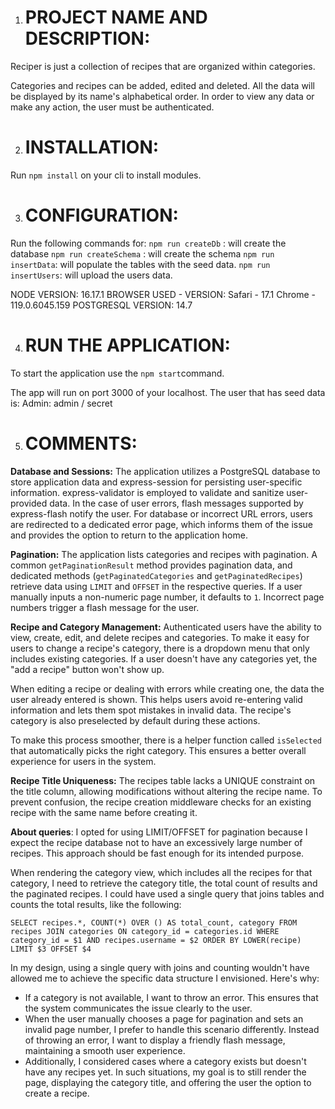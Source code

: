 1. # PROJECT NAME AND DESCRIPTION:
  Reciper is just a collection of recipes that are organized within categories.

  Categories and recipes can be added, edited and deleted.
  All the data will be displayed by its name's alphabetical order.
  In order to view any data or make any action, the user must be authenticated.
 

2. # INSTALLATION:
  Run `npm install` on your cli to install modules.

3. # CONFIGURATION:
  Run the following commands for:
    `npm run createDb` : will create the database
    `npm run createSchema` : will create the schema
    `npm run insertData`: will populate the tables with the seed data.
    `npm run insertUsers`: will upload the users data.

  NODE VERSION:
    16.17.1
  BROWSER USED - VERSION: 
    Safari - 17.1
    Chrome - 119.0.6045.159 
  POSTGRESQL VERSION:
    14.7

4. # RUN THE APPLICATION:
  To start the application use the `npm start`command.
  
  The app will run on port 3000 of your localhost.
  The user that has seed data is:
    Admin: admin / secret


5. # COMMENTS:

**Database and Sessions:**
The application utilizes a PostgreSQL database to store application data and express-session for persisting user-specific information. express-validator is employed to validate and sanitize user-provided data. In the case of user errors, flash messages supported by express-flash notify the user. For database or incorrect URL errors, users are redirected to a dedicated error page, which informs them of the issue and provides the option to return to the application home.

**Pagination:**
The application lists categories and recipes with pagination. A common `getPaginationResult` method provides pagination data, and dedicated methods (`getPaginatedCategories` and `getPaginatedRecipes`) retrieve data using `LIMIT` and `OFFSET` in the respective queries. If a user manually inputs a non-numeric page number, it defaults to `1`. Incorrect page numbers trigger a flash message for the user.

**Recipe and Category Management:**
Authenticated users have the ability to view, create, edit, and delete recipes and categories. To make it easy for users to change a recipe's category, there is a dropdown menu that only includes existing categories. If a user doesn't have any categories yet, the "add a recipe" button won't show up.

When editing a recipe or dealing with errors while creating one, the data the user already entered is shown. This helps users avoid re-entering valid information and lets them spot mistakes in invalid data. The recipe's category is also preselected by default during these actions.

To make this process smoother, there is a helper function called `isSelected` that automatically picks the right category. This ensures a better overall experience for users in the system.

**Recipe Title Uniqueness:**
The recipes table lacks a UNIQUE constraint on the title column, allowing modifications without altering the recipe name. To prevent confusion, the recipe creation middleware checks for an existing recipe with the same name before creating it.

**About queries**:
I opted for using LIMIT/OFFSET for pagination because I expect the recipe database not to have an excessively large number of recipes. This approach should be fast enough for its intended purpose.

When rendering the category view, which includes all the recipes for that category, I need to retrieve the category title, the total count of results and the paginated recipes. I could have used a single query that joins tables and counts the total results, like the following:

`SELECT recipes.*, COUNT(*) OVER () AS total_count, category
  FROM recipes
  JOIN categories ON category_id = categories.id
  WHERE category_id = $1 AND recipes.username = $2
  ORDER BY LOWER(recipe)
  LIMIT $3 OFFSET $4`

In my design, using a single query with joins and counting wouldn't have allowed me to achieve the specific data structure I envisioned. Here's why:

- If a category is not available, I want to throw an error. This ensures that the system communicates the issue clearly to the user.
- When the user manually chooses a page for pagination and sets an invalid page number, I prefer to handle this scenario differently. Instead of throwing an error, I want to display a friendly flash message, maintaining a smooth user experience.
- Additionally, I considered cases where a category exists but doesn't have any recipes yet. In such situations, my goal is to still render the page, displaying the category title, and offering the user the option to create a recipe.